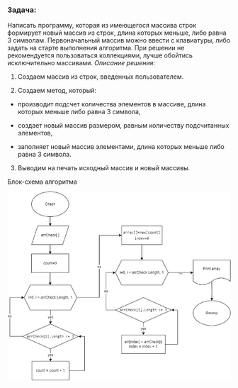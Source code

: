 ### Задача:
Написать программу, которая из имеющегося массива строк формирует новый массив из строк, длина которых меньше, либо равна 3 символам. Первоначальный массив можно ввести с клавиатуры, либо задать на старте выполнения алгоритма. При решении не рекомендуется пользоваться коллекциями, лучше обойтись исключительно массивами.
*Описание решения:*

1. Создаем массив из строк, введенных пользователем.

2. Создаем метод, который:

* производит подсчет количества элементов в массиве, длина которых меньше либо равна 3 символа,

* создает новый массив размером, равным количеству подсчитанных элементов,

* заполняет новый массив элементами, длина которых меньше либо равна 3 символа.

3. Выводим на печать исходный массив и новый массивы.

Блок-схема алгоритма

![Блок-схема алгоритма](flowchart.jpg)
